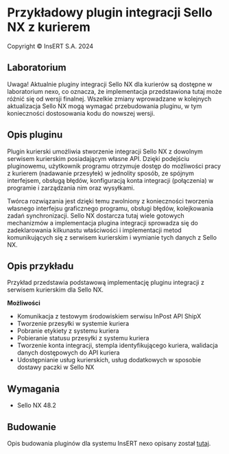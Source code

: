 # Przykładowy plugin integracji Sello NX z kurierem

Copyright © InsERT S.A. 2024

## Laboratorium

Uwaga! Aktualnie pluginy integracji Sello NX dla kurierów są dostępne w laboratorium nexo, co oznacza, że implementacja przedstawiona tutaj może różnić się od wersji finalnej. Wszelkie zmiany wprowadzane w kolejnych aktualizacja Sello NX mogą wymagać przebudowania pluginu, w tym konieczności dostosowania kodu do nowszej wersji.

## Opis pluginu

Plugin kurierski umożliwia stworzenie integracji Sello NX z dowolnym serwisem kurierskim posiadającym własne API. Dzięki podejściu pluginowemu, użytkownik programu otrzymuje dostęp do możliwości pracy z kurierem (nadawanie przesyłek) w jednolity sposób, ze spójnym interfejsem, obsługą błędów, konfiguracją konta integracji (połączenia) w programie i zarządzania nim oraz wysyłkami.

Twórca rozwiązania jest dzięki temu zwolniony z konieczności tworzenia własnego interfejsu graficznego programu, obsługi błędów, kolejkowania zadań synchronizacji. Sello NX dostarcza tutaj wiele gotowych mechanizmów a implementacja plugina integracji sprowadza się do zadeklarowania kilkunastu właściwości i implementacji metod komunikujących się z serwisem kurierskim i wymianie tych danych z Sello NX.


## Opis przykładu

Przykład przedstawia podstawową implementację pluginu integracji z serwisem kurierskim dla Sello NX.

 **Możliwości**

- Komunikacja z testowym środowiskiem serwisu InPost API ShipX
- Tworzenie przesyłki w systemie kuriera
- Pobranie etykiety z systemu kuriera
- Pobieranie statusu przesyłki z systemu kuriera
- Tworzenie konta integracji, stempla identyfikującego kuriera, walidacja danych dostępowych do API kuriera
- Udostępnianie usług kurierskich, usług dodatkowych w sposobie dostawy paczki w Sello NX



## Wymagania

- Sello NX 48.2

## Budowanie

Opis budowania pluginów dla systemu InsERT nexo opisany został [tutaj](../../../README.md).